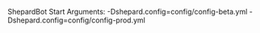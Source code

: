 ShepardBot
Start Arguments:
-Dshepard.config=config/config-beta.yml
-Dshepard.config=config/config-prod.yml